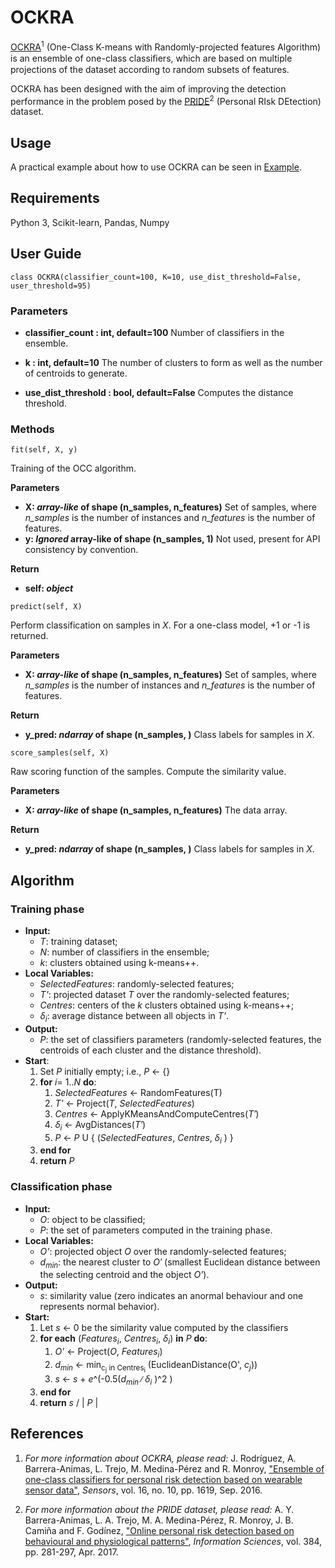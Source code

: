 # OCKRA

[OCKRA](https://www.mdpi.com/1424-8220/16/10/1619)<sup>1</sup> (One-Class K-means with Randomly-projected features Algorithm) is an ensemble of one-class classiﬁers, which are based on multiple projections of the dataset according to random subsets of features.

OCKRA has been designed with the aim of improving the detection performance in the problem posed by the [PRIDE](https://www.sciencedirect.com/science/article/pii/S002002551630576X)<sup>2</sup> (Personal RIsk DEtection) dataset.


## Usage

A practical example about how to use OCKRA can be seen in [Example](https://github.com/Miel15/OCKRA-classifier/tree/master/Example).


## Requirements

Python 3, Scikit-learn, Pandas, Numpy


## User Guide

```
class OCKRA(classifier_count=100, K=10, use_dist_threshold=False, user_threshold=95)
```

### Parameters

 - **classifier_count : int, default=100**
Number of classifiers in the ensemble.

- **k : int, default=10**
The number of clusters to form as well as the number of centroids to generate.

- **use_dist_threshold : bool, default=False**
Computes the distance threshold.

### Methods

```
fit(self, X, y)
```
Training of the OCC algorithm.

**Parameters**

 - **X: *array-like* of shape (n_samples, n_features)**
Set of samples, where *n_samples* is the number of instances and *n_features* is the number of features. 
- **y: *Ignored* array-like of shape (n_samples, 1)**
Not used, present for API consistency by convention.

**Return**
- **self: *object*** 

```
predict(self, X)
```
Perform classification on samples in *X*. For a one-class model, +1 or -1 is returned.

**Parameters**

 - **X: *array-like* of shape (n_samples, n_features)**
Set of samples, where *n_samples* is the number of instances and *n_features* is the number of features.

**Return**
- **y_pred: *ndarray* of shape (n_samples, )**
Class labels for samples in *X*.


```
score_samples(self, X)
```
Raw scoring function of the samples. Compute the similarity value.

**Parameters**

 - **X: *array-like* of shape (n_samples, n_features)**
The data array.

**Return**
- **y_pred: *ndarray* of shape (n_samples, )**
Class labels for samples in *X*.


## Algorithm

### Training phase
   * **Input:**
        * *T*: training dataset;
        * *N*: number of classifiers in the ensemble;
        * *k*: clusters obtained using k-means++.
   * **Local Variables:**
        * *SelectedFeatures*: randomly-selected features;
        * *T'*: projected dataset *T* over the randomly-selected features;
        * *Centres*: centers of the *k* clusters obtained using k-means++;
        * *δ<sub>i</sub>*:  average distance between all objects in *T'*.
   * **Output:**
        * *P*: the set of classifiers parameters (randomly-selected features, the centroids of each cluster and the distance threshold).
   * **Start**:
        1. Set *P* initially empty; i.e., *P* ← {}
        2. **for** *i*= 1..*N* **do**:
	        1. *SelectedFeatures*  ← RandomFeatures(T)
	        2. *T'* ← Project(*T*, *SelectedFeatures*)
	        3. *Centres* ← ApplyKMeansAndComputeCentres(*T′*)
	        4. *δ<sub>i</sub>* ← AvgDistances(*T′*)
	        5. *P* ← *P* U { (*SelectedFeatures*, *Centres*, *δ<sub>i</sub>* ) }
        3. **end for**
        4. **return** *P*


### Classification phase
   * **Input:**
        * *O*: object to be classified;
        * *P*: the set of parameters computed in the training phase.
   * **Local Variables:**
        * *O'*: projected object *O* over the randomly-selected features;
        * *d<sub>min</sub>*:  the nearest cluster to *O′* (smallest Euclidean distance between the selecting centroid and the object *O'*).
   * **Output:**
        * *s*: similarity value (zero indicates an anormal behaviour and one represents normal behavior).
   * **Start:**
        1. Let *s* ← 0 be the similarity value computed by the classifiers
        2. **for each** (*Features<sub>i</sub>*, *Centres<sub>i</sub>*, *δ<sub>i</sub>*) **in** *P* **do**:
            1. *O'* ← Project(*O*, *Features<sub>i</sub>*)
            2. *d<sub>min</sub>* ← min<sub>c<sub>j</sub> in Centres<sub>i</sub></sub> (EuclideanDistance(O', *c<sub>j</sub>*))
            3. *s* ← *s* + *e*^(-0.5(*d<sub>min</sub>* ∕ *δ<sub>i</sub>* )^2 )
        3. **end for**
        4. **return** *s* / | *P* |


## References

 1. *For more information about OCKRA, please read:*
	 J. Rodríguez, A. Barrera-Animas, L. Trejo, M. Medina-Pérez and R. Monroy, ["Ensemble of one-class classifiers for personal risk detection based on wearable sensor data"](https://www.mdpi.com/1424-8220/16/10/1619), _Sensors_, vol. 16, no. 10, pp. 1619, Sep. 2016.
	 
 2. *For more information about the PRIDE dataset, please read:*
	A. Y. Barrera-Animas, L. A. Trejo, M. A. Medina-Pérez, R. Monroy, J. B. Camiña and F. Godínez, ["Online personal risk detection based on behavioural and physiological patterns"](https://www.sciencedirect.com/science/article/pii/S002002551630576X), _Information Sciences_, vol. 384, pp. 281-297, Apr. 2017.
